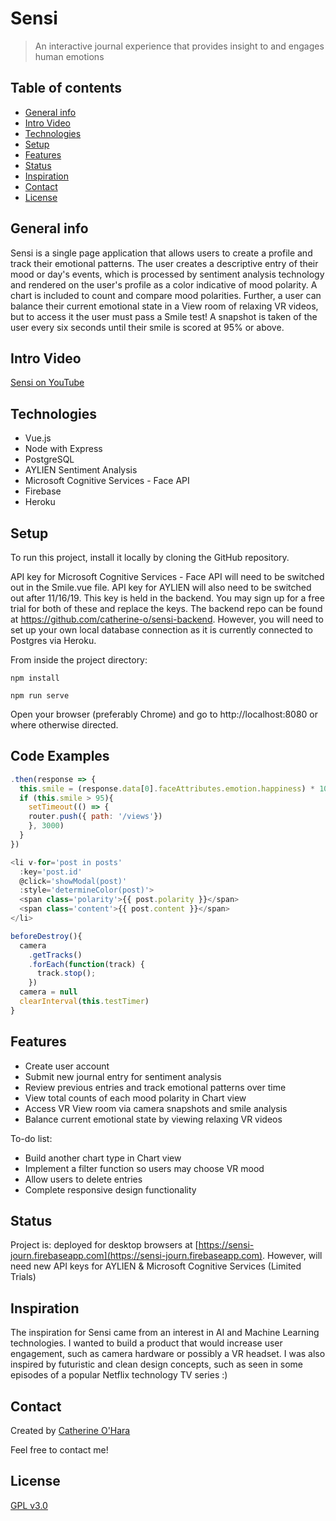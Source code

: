 # Sensi
> An interactive journal experience that provides insight to and engages human emotions

## Table of contents
* [General info](#general-info)
* [Intro Video](#intro-video)
* [Technologies](#technologies)
* [Setup](#setup)
* [Features](#features)
* [Status](#status)
* [Inspiration](#inspiration)
* [Contact](#contact)
* [License](#license)

## General info
Sensi is a single page application that allows users to create a profile and track their emotional patterns. The user creates a descriptive entry of their mood or day's events, which is processed by sentiment analysis technology and rendered on the user's profile as a color indicative of mood polarity. A chart is included to count and compare mood polarities. Further, a user can balance their current emotional state in a View room of relaxing VR videos, but to access it the user must pass a Smile test! A snapshot is taken of the user every six seconds until their smile is scored at 95% or above.

## Intro Video
[Sensi on YouTube](https://www.youtube.com/watch?v=V5oDAX56trY)

## Technologies
* Vue.js
* Node with Express
* PostgreSQL
* AYLIEN Sentiment Analysis
* Microsoft Cognitive Services - Face API
* Firebase
* Heroku

## Setup
To run this project, install it locally by cloning the GitHub repository.

API key for Microsoft Cognitive Services - Face API will need to be switched out in the Smile.vue file.
API key for AYLIEN will also need to be switched out after 11/16/19. This key is held in the backend.
You may sign up for a free trial for both of these and replace the keys.
The backend repo can be found at https://github.com/catherine-o/sensi-backend. 
However, you will need to set up your own local database connection as it is currently connected to Postgres via Heroku.

From inside the project directory:
```
npm install

npm run serve
```
Open your browser (preferably Chrome) and go to http://localhost:8080 or where otherwise directed.

## Code Examples
```javascript
.then(response => {
  this.smile = (response.data[0].faceAttributes.emotion.happiness) * 100
  if (this.smile > 95){ 
    setTimeout(() => {
    router.push({ path: '/views'})
    }, 3000)
  }
})
```

```javascript
<li v-for='post in posts' 
  :key='post.id'
  @click='showModal(post)'
  :style='determineColor(post)'>
  <span class='polarity'>{{ post.polarity }}</span>
  <span class='content'>{{ post.content }}</span>
</li>
```

```javascript
beforeDestroy(){
  camera
    .getTracks()
    .forEach(function(track) {
      track.stop();
    })
  camera = null
  clearInterval(this.testTimer)
}
```


## Features
* Create user account
* Submit new journal entry for sentiment analysis
* Review previous entries and track emotional patterns over time
* View total counts of each mood polarity in Chart view
* Access VR View room via camera snapshots and smile analysis
* Balance current emotional state by viewing relaxing VR videos


To-do list:
* Build another chart type in Chart view
* Implement a filter function so users may choose VR mood
* Allow users to delete entries
* Complete responsive design functionality


## Status
Project is: deployed for desktop browsers at [https://sensi-journ.firebaseapp.com](https://sensi-journ.firebaseapp.com). However, will need new API keys for AYLIEN & Microsoft Cognitive Services (Limited Trials)

## Inspiration
The inspiration for Sensi came from an interest in AI and Machine Learning technologies. I wanted to build a product that would increase user engagement, such as camera hardware or possibly a VR headset. I was also inspired by futuristic and clean design concepts, such as seen in some episodes of a popular Netflix technology TV series :)

## Contact
Created by [Catherine O'Hara](https://www.linkedin.com/in/catherine-o)

Feel free to contact me!

## License
[GPL v3.0](https://github.com/catherine-o/sensi-frontend/blob/master/LICENSE)

